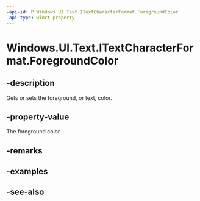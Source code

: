 ```yaml
---
-api-id: P:Windows.UI.Text.ITextCharacterFormat.ForegroundColor
-api-type: winrt property
---
```


<!-- Property syntax
public Windows.UI.Color ForegroundColor { get;  set; }
-->

# Windows.UI.Text.ITextCharacterFormat.ForegroundColor

## -description
Gets or sets the foreground, or text, color.



## -property-value
The foreground color.

## -remarks

## -examples

## -see-also
